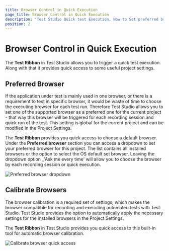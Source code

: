 ```yaml
---
title: Browser Control in Quick Execution
page_title: Browser Control in Quick Execution
description: "Test Studio Quick test Execution. How to Set preferred browser for test runs and test recording. Wuick Access the browser calibration tool"
position: 2
---
```

# Browser Control in Quick Execution

The **Test Ribbon** in Test Studio allows you to trigger a quick test execution. Along with that it provides quick access to some useful project settings.

## Preferred Browser

If the application under test is mainly used in one browser, or there is a requirement to test in specific browser, it would be waste of time to choose the executing browser for each test run. Therefore Test Studio allows you to set one of the supported browser as a preferred one for the current project - that way this browser will be triggered for each recording session and quick run of the test. This setting is global for the current project and can be modified in the Project Settings.

The **Test Ribbon** provides you quick access to choose a default browser. Under the **Preferred browser** section you can access a dropdown to set your preferred browser for this project. The list contains all installed browsers or the option to select the OS default set browser. Leaving the dropdown option _'Ask me every time' will allow you to choose the browser by each recording session or quick execution.

![Preferred browser dropdown][1]

## Calibrate Browsers

The browser calibration is a required set of settings, which makes the browser compatible for recording and executing automated tests with Test Studio. Test Studio provides the option to automatically apply the necessary settings for the installed browsers in the Project Settings. 

The **Test Ribbon** in Test Studio provides you quick access to this built-in tool for automatic browser calibration.

![Calibrate browser quick access][2]

[1]: /img/automated-tests/test-execution/quick-run-browsers/fig1.png
[2]: /img/automated-tests/test-execution/quick-run-browsers/fig2.png
